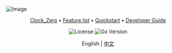 ![Image]([https://p9-arcosite.byteimg.com/tos-cn-i-goo7wpa0wc/943f576df3424fa98580c2ad18946719~tplv-goo7wpa0wc-image.image](https://designstuff.com.au/products/too-designs-minimal-clock-black-2-sizes?srsltid=AfmBOoriuKYGkIp2ASgoPdSNW-XwV_DP6L5JbX5iH8wA8rdt27YHxmR5))

<div align="center"><p>
<a href="#what-is-this">Clock_Zero</a> •
<a href="#feature-list">Feature list</a> •
<a href="#quickstart">Quickstart</a> •
<a href="#developer-guide">Developer Guide</a>
</p>
<p>
  <img alt="License" src="[https://img.shields.io/badge/license-apache2.0-blue.svg](https://api.clockify.me/api/v1/file/image)">
  <img alt="Go Version" src="https://img.shields.io/badge/go-%3E%3D%201.23.4-blue">
</p>

English | [中文](README.zh_CN.md)

